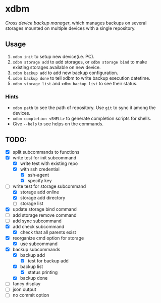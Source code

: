 # xdbm
_Cross device backup manager_,
which manages backups on several storages mounted on multiple devices with a single repository.

## Usage
1. `xdbm init` to setup new device(i.e. PC).
2. `xdbm storage add` to add storages, or `xdbm storage bind` to make existing storages available on new device.
3. `xdbm backup add` to add new backup configuration.
4. `xdbm backup done` to tell xdbm to write backup execution datetime.
5. `xdbm storage list` and `xdbm backup list` to see their status.

### Hints
- `xdbm path` to see the path of repository. Use `git` to sync it among the devices.
- `xdbm completion <SHELL>` to generate completion scripts for shells.
- Give `--help` to see helps on the commands.

## TODO:
- [x] split subcommands to functions
- [x] write test for init subcommand
  - [x] write test with existing repo
  - [x] with ssh credential
    - [x] ssh-agent
    - [x] specify key
- [ ] write test for storage subcommand
  - [x] storage add online
  - [x] storage add directory
  - [ ] storage list
- [x] update storage bind command
- [ ] add storage remove command
- [ ] add sync subcommand
- [x] add check subcommand
  - [x] check that all parents exist
- [x] reorganize cmd option for storage
  - [x] use subcommand
- [x] backup subcommands
  - [x] backup add
    - [x] test for backup add
  - [x] backup list
    - [x] status printing
  - [x] backup done
- [ ] fancy display
- [ ] json output
- [ ] no commit option

<!-- vim: set sw=2 ts=2:  -->
